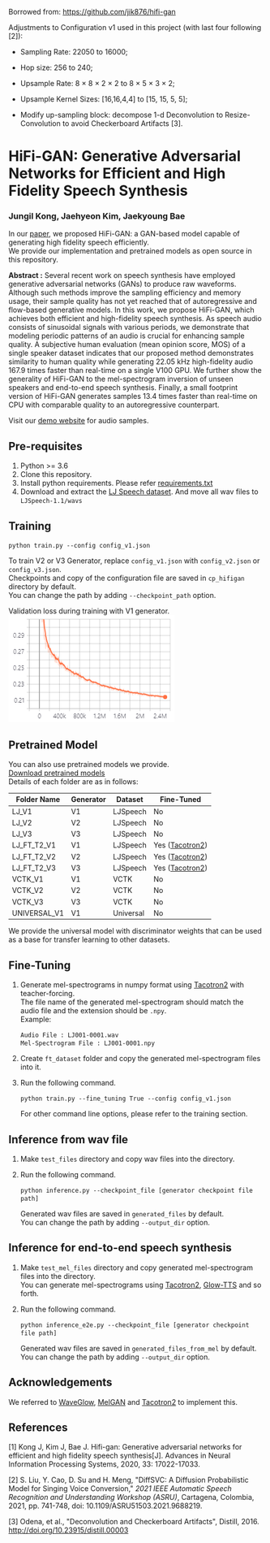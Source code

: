 Borrowed from: https://github.com/jik876/hifi-gan

Adjustments to Configuration v1 used in this project (with last four following [2]):

- Sampling Rate: 22050 to 16000;

- Hop size: 256 to 240;

- Upsample Rate: 8 × 8 × 2 × 2 to 8 × 5 × 3 × 2;

- Upsample Kernel Sizes: [16,16,4,4] to [15, 15, 5, 5];

- Modify up-sampling block: decompose 1-d Deconvolution to Resize-Convolution to avoid Checkerboard Artifacts [3]. 

# HiFi-GAN: Generative Adversarial Networks for Efficient and High Fidelity Speech Synthesis

### Jungil Kong, Jaehyeon Kim, Jaekyoung Bae

In our [paper](https://arxiv.org/abs/2010.05646), 
we proposed HiFi-GAN: a GAN-based model capable of generating high fidelity speech efficiently.<br/>
We provide our implementation and pretrained models as open source in this repository.

**Abstract :**
Several recent work on speech synthesis have employed generative adversarial networks (GANs) to produce raw waveforms. 
Although such methods improve the sampling efficiency and memory usage, 
their sample quality has not yet reached that of autoregressive and flow-based generative models. 
In this work, we propose HiFi-GAN, which achieves both efficient and high-fidelity speech synthesis. 
As speech audio consists of sinusoidal signals with various periods, 
we demonstrate that modeling periodic patterns of an audio is crucial for enhancing sample quality. 
A subjective human evaluation (mean opinion score, MOS) of a single speaker dataset indicates that our proposed method 
demonstrates similarity to human quality while generating 22.05 kHz high-fidelity audio 167.9 times faster than 
real-time on a single V100 GPU. We further show the generality of HiFi-GAN to the mel-spectrogram inversion of unseen 
speakers and end-to-end speech synthesis. Finally, a small footprint version of HiFi-GAN generates samples 13.4 times 
faster than real-time on CPU with comparable quality to an autoregressive counterpart.

Visit our [demo website](https://jik876.github.io/hifi-gan-demo/) for audio samples.

## Pre-requisites

1. Python >= 3.6
2. Clone this repository.
3. Install python requirements. Please refer [requirements.txt](requirements.txt)
4. Download and extract the [LJ Speech dataset](https://keithito.com/LJ-Speech-Dataset/).
   And move all wav files to `LJSpeech-1.1/wavs`

## Training

```
python train.py --config config_v1.json
```

To train V2 or V3 Generator, replace `config_v1.json` with `config_v2.json` or `config_v3.json`.<br>
Checkpoints and copy of the configuration file are saved in `cp_hifigan` directory by default.<br>
You can change the path by adding `--checkpoint_path` option.

Validation loss during training with V1 generator.<br>
![validation loss](./validation_loss.png)

## Pretrained Model

You can also use pretrained models we provide.<br/>
[Download pretrained models](https://drive.google.com/drive/folders/1-eEYTB5Av9jNql0WGBlRoi-WH2J7bp5Y?usp=sharing)<br/> 
Details of each folder are as in follows:

| Folder Name  | Generator | Dataset   | Fine-Tuned                                             |
| ------------ | --------- | --------- | ------------------------------------------------------ |
| LJ_V1        | V1        | LJSpeech  | No                                                     |
| LJ_V2        | V2        | LJSpeech  | No                                                     |
| LJ_V3        | V3        | LJSpeech  | No                                                     |
| LJ_FT_T2_V1  | V1        | LJSpeech  | Yes ([Tacotron2](https://github.com/NVIDIA/tacotron2)) |
| LJ_FT_T2_V2  | V2        | LJSpeech  | Yes ([Tacotron2](https://github.com/NVIDIA/tacotron2)) |
| LJ_FT_T2_V3  | V3        | LJSpeech  | Yes ([Tacotron2](https://github.com/NVIDIA/tacotron2)) |
| VCTK_V1      | V1        | VCTK      | No                                                     |
| VCTK_V2      | V2        | VCTK      | No                                                     |
| VCTK_V3      | V3        | VCTK      | No                                                     |
| UNIVERSAL_V1 | V1        | Universal | No                                                     |

We provide the universal model with discriminator weights that can be used as a base for transfer learning to other datasets.

## Fine-Tuning

1. Generate mel-spectrograms in numpy format using [Tacotron2](https://github.com/NVIDIA/tacotron2) with teacher-forcing.<br/>
   The file name of the generated mel-spectrogram should match the audio file and the extension should be `.npy`.<br/>
   Example:
   
   ```
   Audio File : LJ001-0001.wav
   Mel-Spectrogram File : LJ001-0001.npy
   ```

2. Create `ft_dataset` folder and copy the generated mel-spectrogram files into it.<br/>

3. Run the following command.
   
   ```
   python train.py --fine_tuning True --config config_v1.json
   ```
   
    For other command line options, please refer to the training section.

## Inference from wav file

1. Make `test_files` directory and copy wav files into the directory.

2. Run the following command.
   
   ```
   python inference.py --checkpoint_file [generator checkpoint file path]
   ```
   
   Generated wav files are saved in `generated_files` by default.<br>
   You can change the path by adding `--output_dir` option.

## Inference for end-to-end speech synthesis

1. Make `test_mel_files` directory and copy generated mel-spectrogram files into the directory.<br>
   You can generate mel-spectrograms using [Tacotron2](https://github.com/NVIDIA/tacotron2), 
   [Glow-TTS](https://github.com/jaywalnut310/glow-tts) and so forth.

2. Run the following command.
   
   ```
   python inference_e2e.py --checkpoint_file [generator checkpoint file path]
   ```
   
   Generated wav files are saved in `generated_files_from_mel` by default.<br>
   You can change the path by adding `--output_dir` option.

## Acknowledgements

We referred to [WaveGlow](https://github.com/NVIDIA/waveglow), [MelGAN](https://github.com/descriptinc/melgan-neurips) 
and [Tacotron2](https://github.com/NVIDIA/tacotron2) to implement this.

## References

[1] Kong J, Kim J, Bae J. Hifi-gan: Generative adversarial networks for efficient and high fidelity speech synthesis[J]. Advances in Neural Information Processing Systems, 2020, 33: 17022-17033.

[2] S. Liu, Y. Cao, D. Su and H. Meng, "DiffSVC: A Diffusion Probabilistic Model for Singing Voice Conversion," *2021 IEEE Automatic Speech Recognition and Understanding Workshop (ASRU)*, Cartagena, Colombia, 2021, pp. 741-748, doi: 10.1109/ASRU51503.2021.9688219.

[3] Odena, et al., "Deconvolution and Checkerboard Artifacts", Distill, 2016. http://doi.org/10.23915/distill.00003
